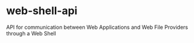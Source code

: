 # web-shell-api
API for communication between Web Applications and Web File Providers through a Web Shell
